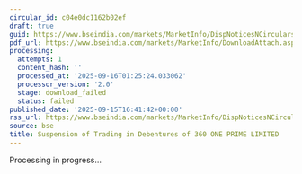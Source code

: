 ```yaml
---
circular_id: c04e0dc1162b02ef
draft: true
guid: https://www.bseindia.com/markets/MarketInfo/DispNoticesNCirculars.aspx?Noticeid={2896C82E-5413-4C53-89D0-D24022F233BC}&noticeno=20250915-71&dt=09/15/2025&icount=71&totcount=81&flag=0
pdf_url: https://www.bseindia.com/markets/MarketInfo/DownloadAttach.aspx?id=20250915-71&attachedId=
processing:
  attempts: 1
  content_hash: ''
  processed_at: '2025-09-16T01:25:24.033062'
  processor_version: '2.0'
  stage: download_failed
  status: failed
published_date: '2025-09-15T16:41:42+00:00'
rss_url: https://www.bseindia.com/markets/MarketInfo/DispNoticesNCirculars.aspx?Noticeid={2896C82E-5413-4C53-89D0-D24022F233BC}&noticeno=20250915-71&dt=09/15/2025&icount=71&totcount=81&flag=0
source: bse
title: Suspension of Trading in Debentures of 360 ONE PRIME LIMITED
---
```


Processing in progress...
